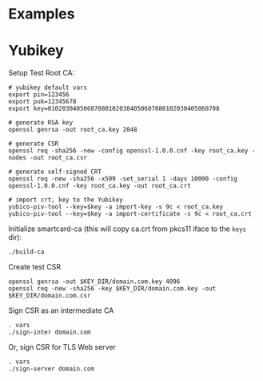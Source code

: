 # Examples

Yubikey
============

Setup Test Root CA:  
```
# yubikey default vars
export pin=123456
export puk=12345678
export key=010203040506070801020304050607080102030405060708

# generate RSA key
openssl genrsa -out root_ca.key 2048

# generate CSR
openssl req -sha256 -new -config openssl-1.0.0.cnf -key root_ca.key -nodes -out root_ca.csr

# generate self-signed CRT
openssl req -new -sha256 -x509 -set_serial 1 -days 10000 -config openssl-1.0.0.cnf -key root_ca.key -out root_ca.crt

# import crt, key to the Yubikey
yubico-piv-tool --key=$key -a import-key -s 9c < root_ca.key
yubico-piv-tool --key=$key -a import-certificate -s 9c < root_ca.crt
```

Initialize smartcard-ca (this will copy ca.crt from pkcs11 iface to the `keys` dir):
```
./build-ca
```

Create test CSR
```
openssl genrsa -out $KEY_DIR/domain.com.key 4096
openssl req -new -sha256 -key $KEY_DIR/domain.com.key -out $KEY_DIR/domain.com.csr
```

Sign CSR as an intermediate CA
```
. vars
./sign-inter domain.com
```

Or, sign CSR for TLS Web server
```
. vars
./sign-server domain.com
```

